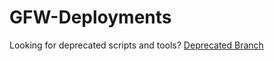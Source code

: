 # GFW-Deployments

Looking for deprecated scripts and tools?  [Deprecated Branch](https://github.com/google/gfw-deployments/tree/deprecated)

